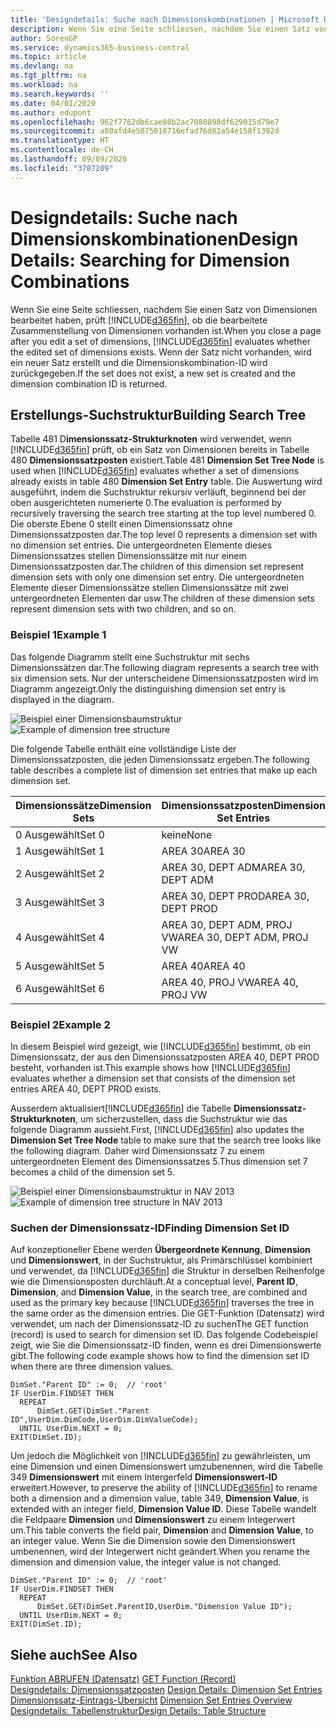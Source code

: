 ```yaml
---
title: 'Designdetails: Suche nach Dimensionskombinationen | Microsoft Docs'
description: Wenn Sie eine Seite schliessen, nachdem Sie einen Satz von Dimensionen bearbeitet haben, prüft Business Central, ob die bearbeitete Zusammenstellung von Dimensionen vorhanden ist. Wenn der Satz nicht vorhanden, wird ein neuer Satz erstellt und die Dimensionskombination-ID wird zurückgegeben.
author: SorenGP
ms.service: dynamics365-business-central
ms.topic: article
ms.devlang: na
ms.tgt_pltfrm: na
ms.workload: na
ms.search.keywords: ''
ms.date: 04/01/2020
ms.author: edupont
ms.openlocfilehash: 962f7762db6cae08b2ac7080898df629015d79e7
ms.sourcegitcommit: a80afd4e5075018716efad76d82a54e158f1392d
ms.translationtype: HT
ms.contentlocale: de-CH
ms.lasthandoff: 09/09/2020
ms.locfileid: "3787209"
---
```

# <a name="design-details-searching-for-dimension-combinations"></a><span data-ttu-id="d1837-104">Designdetails: Suche nach Dimensionskombinationen</span><span class="sxs-lookup"><span data-stu-id="d1837-104">Design Details: Searching for Dimension Combinations</span></span>
<span data-ttu-id="d1837-105">Wenn Sie eine Seite schliessen, nachdem Sie einen Satz von Dimensionen bearbeitet haben, prüft [!INCLUDE[d365fin](includes/d365fin_md.md)], ob die bearbeitete Zusammenstellung von Dimensionen vorhanden ist.</span><span class="sxs-lookup"><span data-stu-id="d1837-105">When you close a page after you edit a set of dimensions, [!INCLUDE[d365fin](includes/d365fin_md.md)] evaluates whether the edited set of dimensions exists.</span></span> <span data-ttu-id="d1837-106">Wenn der Satz nicht vorhanden, wird ein neuer Satz erstellt und die Dimensionskombination-ID wird zurückgegeben.</span><span class="sxs-lookup"><span data-stu-id="d1837-106">If the set does not exist, a new set is created and the dimension combination ID is returned.</span></span>  

## <a name="building-search-tree"></a><span data-ttu-id="d1837-107">Erstellungs-Suchstruktur</span><span class="sxs-lookup"><span data-stu-id="d1837-107">Building Search Tree</span></span>  
 <span data-ttu-id="d1837-108">Tabelle 481 D**imensionssatz-Strukturknoten** wird verwendet, wenn [!INCLUDE[d365fin](includes/d365fin_md.md)] prüft, ob ein Satz von Dimensionen bereits in Tabelle 480 **Dimensionssatzposten** existiert.</span><span class="sxs-lookup"><span data-stu-id="d1837-108">Table 481 **Dimension Set Tree Node** is used when [!INCLUDE[d365fin](includes/d365fin_md.md)] evaluates whether a set of dimensions already exists in table 480 **Dimension Set Entry** table.</span></span> <span data-ttu-id="d1837-109">Die Auswertung wird ausgeführt, indem die Suchstruktur rekursiv verläuft, beginnend bei der oben ausgerichteten numerierte 0.</span><span class="sxs-lookup"><span data-stu-id="d1837-109">The evaluation is performed by recursively traversing the search tree starting at the top level numbered 0.</span></span> <span data-ttu-id="d1837-110">Die oberste Ebene 0 stellt einen Dimensionssatz ohne Dimensionssatzposten dar.</span><span class="sxs-lookup"><span data-stu-id="d1837-110">The top level 0 represents a dimension set with no dimension set entries.</span></span> <span data-ttu-id="d1837-111">Die untergeordneten Elemente dieses Dimensionssatzes stellen Dimensionssätze mit nur einem Dimensionssatzposten dar.</span><span class="sxs-lookup"><span data-stu-id="d1837-111">The children of this dimension set represent dimension sets with only one dimension set entry.</span></span> <span data-ttu-id="d1837-112">Die untergeordneten Elemente dieser Dimensionssätze stellen Dimensionssätze mit zwei untergeordneten Elementen dar usw.</span><span class="sxs-lookup"><span data-stu-id="d1837-112">The children of these dimension sets represent dimension sets with two children, and so on.</span></span>  

### <a name="example-1"></a><span data-ttu-id="d1837-113">Beispiel 1</span><span class="sxs-lookup"><span data-stu-id="d1837-113">Example 1</span></span>  
 <span data-ttu-id="d1837-114">Das folgende Diagramm stellt eine Suchstruktur mit sechs Dimensionssätzen dar.</span><span class="sxs-lookup"><span data-stu-id="d1837-114">The following diagram represents a search tree with six dimension sets.</span></span> <span data-ttu-id="d1837-115">Nur der unterscheidene Dimensionssatzposten wird im Diagramm angezeigt.</span><span class="sxs-lookup"><span data-stu-id="d1837-115">Only the distinguishing dimension set entry is displayed in the diagram.</span></span>  

 <span data-ttu-id="d1837-116">![Beispiel einer Dimensionsbaumstruktur](media/nav2013_dimension_tree.png "Beispiel einer Dimensionsbaumstruktur")</span><span class="sxs-lookup"><span data-stu-id="d1837-116">![Example of dimension tree structure](media/nav2013_dimension_tree.png "Example of dimension tree structure")</span></span>  

 <span data-ttu-id="d1837-117">Die folgende Tabelle enthält eine vollständige Liste der Dimensionssatzposten, die jeden Dimensionssatz ergeben.</span><span class="sxs-lookup"><span data-stu-id="d1837-117">The following table describes a complete list of dimension set entries that make up each dimension set.</span></span>  

|<span data-ttu-id="d1837-118">Dimensionssätze</span><span class="sxs-lookup"><span data-stu-id="d1837-118">Dimension Sets</span></span>|<span data-ttu-id="d1837-119">Dimensionssatzposten</span><span class="sxs-lookup"><span data-stu-id="d1837-119">Dimension Set Entries</span></span>|  
|--------------------|---------------------------|  
|<span data-ttu-id="d1837-120">0 Ausgewählt</span><span class="sxs-lookup"><span data-stu-id="d1837-120">Set 0</span></span>|<span data-ttu-id="d1837-121">keine</span><span class="sxs-lookup"><span data-stu-id="d1837-121">None</span></span>|  
|<span data-ttu-id="d1837-122">1 Ausgewählt</span><span class="sxs-lookup"><span data-stu-id="d1837-122">Set 1</span></span>|<span data-ttu-id="d1837-123">AREA 30</span><span class="sxs-lookup"><span data-stu-id="d1837-123">AREA 30</span></span>|  
|<span data-ttu-id="d1837-124">2 Ausgewählt</span><span class="sxs-lookup"><span data-stu-id="d1837-124">Set 2</span></span>|<span data-ttu-id="d1837-125">AREA 30, DEPT ADM</span><span class="sxs-lookup"><span data-stu-id="d1837-125">AREA 30, DEPT ADM</span></span>|  
|<span data-ttu-id="d1837-126">3 Ausgewählt</span><span class="sxs-lookup"><span data-stu-id="d1837-126">Set 3</span></span>|<span data-ttu-id="d1837-127">AREA 30, DEPT PROD</span><span class="sxs-lookup"><span data-stu-id="d1837-127">AREA 30, DEPT PROD</span></span>|  
|<span data-ttu-id="d1837-128">4 Ausgewählt</span><span class="sxs-lookup"><span data-stu-id="d1837-128">Set 4</span></span>|<span data-ttu-id="d1837-129">AREA 30, DEPT ADM, PROJ VW</span><span class="sxs-lookup"><span data-stu-id="d1837-129">AREA 30, DEPT ADM, PROJ VW</span></span>|  
|<span data-ttu-id="d1837-130">5 Ausgewählt</span><span class="sxs-lookup"><span data-stu-id="d1837-130">Set 5</span></span>|<span data-ttu-id="d1837-131">AREA 40</span><span class="sxs-lookup"><span data-stu-id="d1837-131">AREA 40</span></span>|  
|<span data-ttu-id="d1837-132">6 Ausgewählt</span><span class="sxs-lookup"><span data-stu-id="d1837-132">Set 6</span></span>|<span data-ttu-id="d1837-133">AREA 40, PROJ VW</span><span class="sxs-lookup"><span data-stu-id="d1837-133">AREA 40, PROJ VW</span></span>|  

### <a name="example-2"></a><span data-ttu-id="d1837-134">Beispiel 2</span><span class="sxs-lookup"><span data-stu-id="d1837-134">Example 2</span></span>  
 <span data-ttu-id="d1837-135">In diesem Beispiel wird gezeigt, wie [!INCLUDE[d365fin](includes/d365fin_md.md)] bestimmt, ob ein Dimensionssatz, der aus den Dimensionssatzposten AREA 40, DEPT PROD besteht, vorhanden ist.</span><span class="sxs-lookup"><span data-stu-id="d1837-135">This example shows how [!INCLUDE[d365fin](includes/d365fin_md.md)] evaluates whether a dimension set that consists of the dimension set entries AREA 40, DEPT PROD exists.</span></span>  

 <span data-ttu-id="d1837-136">Ausserdem aktualisiert[!INCLUDE[d365fin](includes/d365fin_md.md)] die Tabelle **Dimensionssatz-Strukturknoten**, um sicherzustellen, dass die Suchstruktur wie das folgende Diagramm aussieht.</span><span class="sxs-lookup"><span data-stu-id="d1837-136">First, [!INCLUDE[d365fin](includes/d365fin_md.md)] also updates the **Dimension Set Tree Node** table to make sure that the search tree looks like the following diagram.</span></span> <span data-ttu-id="d1837-137">Daher wird Dimensionssatz 7 zu einem untergeordneten Element des Dimensionssatzes 5.</span><span class="sxs-lookup"><span data-stu-id="d1837-137">Thus dimension set 7 becomes a child of the dimension set 5.</span></span>  

 <span data-ttu-id="d1837-138">![Beispiel einer Dimensionsbaumstruktur in NAV 2013](media/nav2013_dimension_tree_example2.png "Beispiel einer Dimensionsbaumstruktur in NAV 2013")</span><span class="sxs-lookup"><span data-stu-id="d1837-138">![Example of dimension tree structure in NAV 2013](media/nav2013_dimension_tree_example2.png "Example of dimension tree structure in NAV 2013")</span></span>  

### <a name="finding-dimension-set-id"></a><span data-ttu-id="d1837-139">Suchen der Dimensionssatz-ID</span><span class="sxs-lookup"><span data-stu-id="d1837-139">Finding Dimension Set ID</span></span>  
 <span data-ttu-id="d1837-140">Auf konzeptioneller Ebene werden **Übergeordnete Kennung**, **Dimension** und **Dimensionswert**, in der Suchstruktur, als Primärschlüssel kombiniert und verwendet, da [!INCLUDE[d365fin](includes/d365fin_md.md)] die Struktur in derselben Reihenfolge wie die Dimensionsposten durchläuft.</span><span class="sxs-lookup"><span data-stu-id="d1837-140">At a conceptual level, **Parent ID**, **Dimension**, and **Dimension Value**, in the search tree, are combined and used as the primary key because [!INCLUDE[d365fin](includes/d365fin_md.md)] traverses the tree in the same order as the dimension entries.</span></span> <span data-ttu-id="d1837-141">Die GET-Funktion (Datensatz) wird verwendet, um nach der Dimensionssatz-ID zu suchen</span><span class="sxs-lookup"><span data-stu-id="d1837-141">The GET function (record) is used to search for dimension set ID.</span></span> <span data-ttu-id="d1837-142">Das folgende Codebeispiel zeigt, wie Sie die Dimensionssatz-ID finden, wenn es drei Dimensionswerte gibt.</span><span class="sxs-lookup"><span data-stu-id="d1837-142">The following code example shows how to find the dimension set ID when there are three dimension values.</span></span>  

```  
DimSet."Parent ID" := 0;  // 'root'  
IF UserDim.FINDSET THEN  
  REPEAT  
      DimSet.GET(DimSet."Parent ID",UserDim.DimCode,UserDim.DimValueCode);  
  UNTIL UserDim.NEXT = 0;  
EXIT(DimSet.ID);  

```  

<span data-ttu-id="d1837-143">Um jedoch die Möglichkeit von [!INCLUDE[d365fin](includes/d365fin_md.md)] zu gewährleisten, um eine Dimension und einen Dimensionswert umzubenennen, wird die Tabelle 349 **Dimensionswert** mit einem Intergerfeld **Dimensionswert-ID** erweitert.</span><span class="sxs-lookup"><span data-stu-id="d1837-143">However, to preserve the ability of [!INCLUDE[d365fin](includes/d365fin_md.md)] to rename both a dimension and a dimension value, table 349, **Dimension Value**, is extended with an integer field, **Dimension Value ID**.</span></span> <span data-ttu-id="d1837-144">Diese Tabelle wandelt die Feldpaare **Dimension** und **Dimensionswert** zu einem Integerwert um.</span><span class="sxs-lookup"><span data-stu-id="d1837-144">This table converts the field pair, **Dimension** and **Dimension Value**, to an integer value.</span></span> <span data-ttu-id="d1837-145">Wenn Sie die Dimension sowie den Dimensionswert umbenennen, wird der Integerwert nicht geändert.</span><span class="sxs-lookup"><span data-stu-id="d1837-145">When you rename the dimension and dimension value, the integer value is not changed.</span></span>  

```  
DimSet."Parent ID" := 0;  // 'root'  
IF UserDim.FINDSET THEN  
  REPEAT  
      DimSet.GET(DimSet.ParentID,UserDim."Dimension Value ID");  
  UNTIL UserDim.NEXT = 0;  
EXIT(DimSet.ID);  

```  

## <a name="see-also"></a><span data-ttu-id="d1837-146">Siehe auch</span><span class="sxs-lookup"><span data-stu-id="d1837-146">See Also</span></span>  
 <span data-ttu-id="d1837-147">[Funktion ABRUFEN (Datensatz)](/dynamics-nav/GET-Function--Record-)  </span><span class="sxs-lookup"><span data-stu-id="d1837-147">[GET Function (Record)](/dynamics-nav/GET-Function--Record-)  </span></span>  
 <span data-ttu-id="d1837-148">[Designdetails: Dimensionssatzposten](design-details-dimension-set-entries.md) </span><span class="sxs-lookup"><span data-stu-id="d1837-148">[Design Details: Dimension Set Entries](design-details-dimension-set-entries.md) </span></span>  
 <span data-ttu-id="d1837-149">[Dimensionssatz-Eintrags-Übersicht](design-details-dimension-set-entries-overview.md) </span><span class="sxs-lookup"><span data-stu-id="d1837-149">[Dimension Set Entries Overview](design-details-dimension-set-entries-overview.md) </span></span>  
 [<span data-ttu-id="d1837-150">Designdetails: Tabellenstruktur</span><span class="sxs-lookup"><span data-stu-id="d1837-150">Design Details: Table Structure</span></span>](design-details-table-structure.md)   
 
